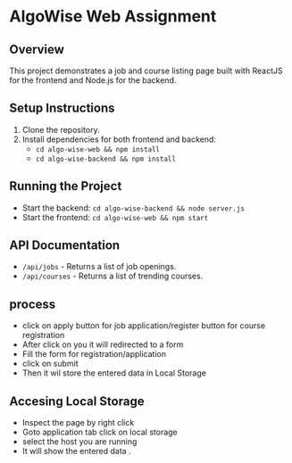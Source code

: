 # AlgoWise Web Assignment

## Overview
This project demonstrates a job and course listing page built with ReactJS for the frontend and Node.js for the backend.

## Setup Instructions
1. Clone the repository.
2. Install dependencies for both frontend and backend:
   - `cd algo-wise-web && npm install`
   - `cd algo-wise-backend && npm install`

## Running the Project
- Start the backend: `cd algo-wise-backend && node server.js`
- Start the frontend: `cd algo-wise-web && npm start`

## API Documentation
- `/api/jobs` - Returns a list of job openings.
- `/api/courses` - Returns a list of trending courses.
## process
- click on apply button for job application/register button for course registration
- After click on you it will redirected to a form
- Fill the form for registration/application
- click on submit
- Then it wil store the entered data in Local Storage
## Accesing Local Storage
- Inspect the page by right click
- Goto application tab click on local storage
- select the host you are running
- It will show the entered data .
